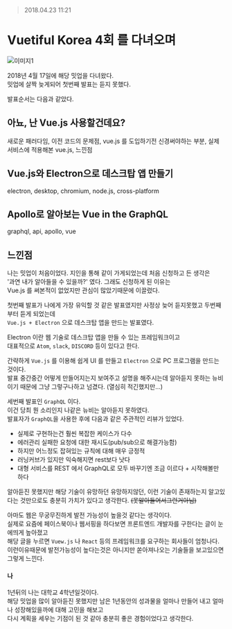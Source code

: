 > 2018.04.23 11:21
# Vuetiful Korea 4회 를 다녀오며


![이미지1](http://cfile30.uf.tistory.com/image/99C47B3B5ADD42EA13EF60)

2018년 4월 17일에 해당 밋업을 다녀왔다.  
밋업에 살짝 늦게되어 첫번째 발표는 듣지 못했다.

발표순서는 다음과 같았다.



## 아뇨, 난 Vue.js 사용할건데요?
새로운 패러다임, 이전 코드의 문제점, vue.js 를 도입하기전 신경써야하는 부분, 실제 서비스에 적용해본 vue.js, 느낀점

## Vue.js와 Electron으로 데스크탑 앱 만들기
electron, desktop, chromium, node.js, cross-platform

## Apollo로 알아보는 Vue in the GraphQL
graphql, api, apollo, vue


## 느낀점

나는 밋업이 처음이었다. 지인을 통해 같이 가게되었는데 처음 신청하고 든 생각은  
'과연 내가 알아들을 수 있을까?' 였다. 그래도 신청하게 된 이유는  
Vue.js 를 써본적이 없었지만 관심이 많았기때문에 이끌렸다.

첫번째 발표가 나에게 가장 유익할 것 같은 발표였지만 사정상 늦어 듣지못했고 두번째부터 듣게 되었는데  
`Vue.js + Electron` 으로 데스크탑 앱을 만드는 발표였다.  

Electron 이란 웹 기술로 데스크탑 앱을 만들 수 있는 프레임워크이고  
대표적으로 `Atom`, `slack`, `DISCORD` 등이 있다고 한다.  

간략하게 `Vue.js` 를 이용해 쉽게 UI 를 만들고 `Electron` 으로 PC 프로그램을 만드는 것이다.  
 발표 중간중간 어떻게 만들어지는지 보여주고 설명을 해주시는데 알아듣지 못하는 뉴비이기 때문에 그냥 그렇구나하고 넘겼다. (열심히 적긴했지만...)  

 세번째 발표인 `GraphQL` 이다.  
 이건 당최 뭔 소리인지 나같은 뉴비는 알아듣지 못하였다.  
 발표자가 `GraphQL`을 사용한 후에 다음과 같은 주관적인 리뷰가 있었다.
- 실제로 구현하는건 훨씬 복잡한 케이스가 다수
- 에러관리 실패한 요청에 대한 재시도(pub/sub으로 해결가능함)
- 하지만 어느정도 잡혀있는 규칙에 대해 매우 긍정적
- 러닝커브가 있지만 익숙해지면 rest보다 낫다
- 대형 서비스를 REST 에서 GraphQL로 모두 바꾸기엔 조금 이르다 + 시작해볼만 하다

알아듣진 못했지만 해당 기술이 유망하던 유망하지않던, 이런 기술이 존재하는지 알고있다는 것만으로도 충분히 가치가 있다고 생각한다. <span style="text-decoration: line-through;">(못알아들어서그런거아님)</span>

아마도 웹은 무궁무진하게 발전 가능성이 높을것 같다는 생각이다.  
실제로 요즘에 페이스북이나 웹서핑을 하다보면 프론트엔드 개발자를 구한다는 글이 눈에띄게 높아졌고  
해당 글을 누르면 `Vuew.js` 나 `React` 등의 프레임워크를 요구하는 회사들이 엄청나다.  
이런이유때문에 발전가능성이 높다는것은 아니지만 쏟아져나오는 기술들을 보고있으면 그렇게 느낀다.


#### 나
1년뒤의 나는 대학교 4학년일것이다.  
해당 밋업을 많이 알아듣진 못했지만  남은 1년동안의 성과물을 얼마나 만들어 내고 얼마나 성장해있을까에 대해 고민을 해보고  
다시 계획을 세우는 기점이 된 것 같아 충분히 좋은 경험이었다고 생각한다.
